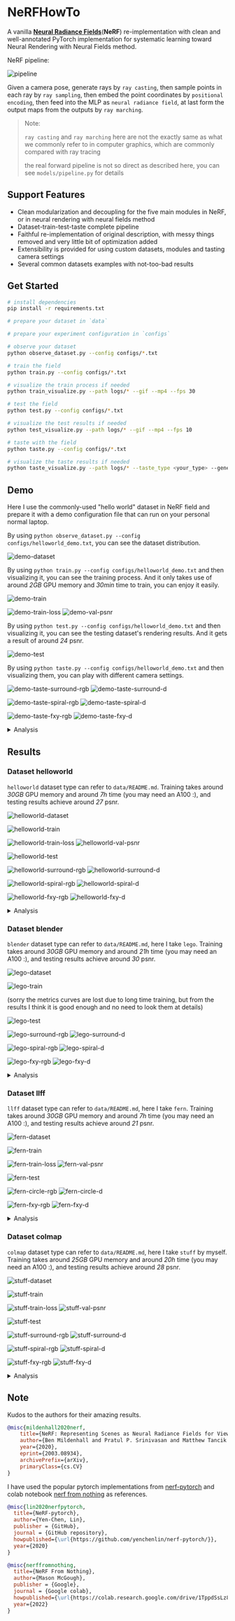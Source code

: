 # NeRFHowTo
A vanilla **[Neural Radiance Fields](https://www.matthewtancik.com/nerf)**(**NeRF**) re-implementation with clean and well-annotated PyTorch implementation for systematic learning toward Neural Rendering with Neural Fields method.

NeRF pipeline:

![pipeline](assets/pipeline.png)

Given a camera pose, generate rays by `ray casting`, then sample points in each ray by `ray sampling`, then embed the point coordinates by `positional encoding`, then feed into the MLP as `neural radiance field`, at last form the output maps from the outputs by `ray marching`.

> Note: 
> 
> `ray casting` and `ray marching` here are not the exactly same as what we commonly refer to in computer graphics, which are commonly compared with ray tracing
> 
> the real forward pipeline is not so direct as described here, you can see `models/pipeline.py` for details

## Support Features
* Clean modularization and decoupling for the five main modules in NeRF, or in neural rendering with neural fields method
* Dataset-train-test-taste complete pipeline
* Faithful re-implementation of original description, with messy things removed and very little bit of optimization added
* Extensibility is provided for using custom datasets, modules and tasting camera settings
* Several common datasets examples with not-too-bad results

## Get Started
```bash
# install dependencies
pip install -r requirements.txt

# prepare your dataset in `data`

# prepare your experiment configuration in `configs`

# observe your dataset
python observe_dataset.py --config configs/*.txt

# train the field
python train.py --config configs/*.txt

# visualize the train process if needed
python train_visualize.py --path logs/* --gif --mp4 --fps 30

# test the field
python test.py --config configs/*.txt

# visualize the test results if needed
python test_visualize.py --path logs/* --gif --mp4 --fps 10

# taste with the field
python taste.py --config configs/*.txt

# visualize the taste results if needed
python taste_visualize.py --path logs/* --taste_type <your_type> --generate_type <your_type> --gif --mp4 --fps 30
```

## Demo
Here I use the commonly-used "hello world" dataset in NeRF field and prepare it with a demo configuration file that can run on your personal normal laptop.

By using `python observe_dataset.py --config configs/helloworld_demo.txt`, you can see the dataset distribution.

![demo-dataset](assets/demo_dataset.png)

By using `python train.py --config configs/helloworld_demo.txt` and then visualizing it, you can see the training process. And it only takes use of around *2GB* GPU memory and *30min* time to train, you can enjoy it easily.

![demo-train](assets/demo_train.gif)

![demo-train-loss](assets/demo_train_loss.png)
![demo-val-psnr](assets/demo_val_psnr.png)

By using `python test.py --config configs/helloworld_demo.txt` and then visualizing it, you can see the testing dataset's rendering results. And it gets a result of around *24* psnr.

![demo-test](assets/demo_test.gif)

By using `python taste.py --config configs/helloworld_demo.txt` and then visualizing them, you can play with different camera settings.

![demo-taste-surround-rgb](assets/demo_surround_rgb.gif)
![demo-taste-surround-d](assets/demo_surround_d.gif)

![demo-taste-spiral-rgb](assets/demo_spiral_rgb.gif)
![demo-taste-spiral-d](assets/demo_spiral_d.gif)

![demo-taste-fxy-rgb](assets/demo_fxy_rgb.gif)
![demo-taste-fxy-d](assets/demo_fxy_d.gif)

<details><summary>Analysis</summary>

<p>

* advantages: almost all hyperparameters are half of the normal setting so the time-complexity and space-complexity is small enough
* disadvantages: complexity is small so not very good results

</p>

</details>

## Results
### Dataset helloworld
`helloworld` dataset type can refer to `data/README.md`. Training takes around *30GB* GPU memory and around *7h* time (you may need an A100 :), and testing results achieve around *27* psnr.

![helloworld-dataset](assets/helloworld_dataset.png)

![helloworld-train](assets/helloworld_train.gif)

![helloworld-train-loss](assets/helloworld_train_loss.png)
![helloworld-val-psnr](assets/helloworld_val_psnr.png)

![helloworld-test](assets/helloworld_test.gif)

![helloworld-surround-rgb](assets/helloworld_surround_rgb.gif)
![helloworld-surround-d](assets/helloworld_surround_d.gif)

![helloworld-spiral-rgb](assets/helloworld_spiral_rgb.gif)
![helloworld-spiral-d](assets/helloworld_spiral_d.gif)

![helloworld-fxy-rgb](assets/helloworld_fxy_rgb.gif)
![helloworld-fxy-d](assets/helloworld_fxy_d.gif)

<details><summary>Analysis</summary>

<p>

* advantages: standard configuration achieves good results
* disadvantages: helloworld dataset's images' resolution is low itself so the detail texture can be hard to learn

</p>

</details>

### Dataset blender
`blender` dataset type can refer to `data/README.md`, here I take `lego`. Training takes around *30GB* GPU memory and around *21h* time (you may need an A100 :), and testing results achieve around *30* psnr.

![lego-dataset](assets/lego_dataset.png)

![lego-train](assets/lego_train.gif)

(sorry the metrics curves are lost due to long time training, but from the results I think it is good enough and no need to look them at details)

![lego-test](assets/lego_test.gif)

![lego-surround-rgb](assets/lego_surround_rgb.gif)
![lego-surround-d](assets/lego_surround_d.gif)

![lego-spiral-rgb](assets/lego_spiral_rgb.gif)
![lego-spiral-d](assets/lego_spiral_d.gif)

![lego-fxy-rgb](assets/lego_fxy_rgb.gif)
![lego-fxy-d](assets/lego_fxy_d.gif)

<details><summary>Analysis</summary>

<p>

* advantages: lego dataset's images' resolution is high enough and the size of dataset is large enough so the detailed texture is clear enough, the dataset is synthetic with no background and accurate geometry correspondence so the learned field is nice

</p>

</details>

### Dataset llff
`llff` dataset type can refer to `data/README.md`, here I take `fern`. Training takes around *30GB* GPU memory and around *7h* time (you may need an A100 :), and testing results achieve around *21* psnr.

![fern-dataset](assets/fern_dataset.png)

![fern-train](assets/fern_train.gif)

![fern-train-loss](assets/fern_train_loss.png)
![fern-val-psnr](assets/fern_val_psnr.png)

![fern-test](assets/fern_test.gif)

![fern-circle-rgb](assets/fern_circle_rgb.gif)
![fern-circle-d](assets/fern_circle_d.gif)

![fern-fxy-rgb](assets/fern_fxy_rgb.gif)
![fern-fxy-d](assets/fern_fxy_d.gif)

<details><summary>Analysis</summary>

<p>

* disadvantages: from last results we can see it is hard to optimize maybe due to few training sets, when decrease the focal length we see many ghosts outside the focus area so it is useful to check whether the field is nice enough, original implementation here adds noise but for clear I remove it so it causes hardness to optimize

</p>

</details>

### Dataset colmap
`colmap` dataset type can refer to `data/README.md`, here I take `stuff` by myself. Training takes around *25GB* GPU memory and around *20h* time (you may need an A100 :), and testing results achieve around *28* psnr.

![stuff-dataset](assets/stuff_dataset.png)

![stuff-train](assets/stuff_train.gif)

![stuff-train-loss](assets/stuff_train_loss.png)
![stuff-val-psnr](assets/stuff_val_psnr.png)

![stuff-test](assets/stuff_test.gif)

![stuff-surround-rgb](assets/stuff_surround_rgb.gif)
![stuff-surround-d](assets/stuff_surround_d.gif)

![stuff-spiral-rgb](assets/stuff_spiral_rgb.gif)
![stuff-spiral-d](assets/stuff_spiral_d.gif)

![stuff-fxy-rgb](assets/stuff_fxy_rgb.gif)
![stuff-fxy-d](assets/stuff_fxy_d.gif)

<details><summary>Analysis</summary>

<p>

* advantages: laptop power facemask apple pear mouse cup glasses pen are all visible
* disadvantages: since background's depth may be exceed the sampling region I set so it causes hardness to optimize, since background's depth large then the sampling region I set is also large so it causes details hard to be sampled and it can be seen from thin things such as glasses feet

</p>

</details>

## Note
Kudos to the authors for their amazing results.
```bib
@misc{mildenhall2020nerf,
    title={NeRF: Representing Scenes as Neural Radiance Fields for View Synthesis},
    author={Ben Mildenhall and Pratul P. Srinivasan and Matthew Tancik and Jonathan T. Barron and Ravi Ramamoorthi and Ren Ng},
    year={2020},
    eprint={2003.08934},
    archivePrefix={arXiv},
    primaryClass={cs.CV}
}
```

I have used the popular pytorch implementations from [nerf-pytorch](https://github.com/yenchenlin/nerf-pytorch) and colab notebook [nerf from nothing](https://colab.research.google.com/drive/1TppdSsLz8uKoNwqJqDGg8se8BHQcvg_K?usp=sharing) as references.
```bib
@misc{lin2020nerfpytorch,
  title={NeRF-pytorch},
  author={Yen-Chen, Lin},
  publisher = {GitHub},
  journal = {GitHub repository},
  howpublished={\url{https://github.com/yenchenlin/nerf-pytorch/}},
  year={2020}
}
```
```bib
@misc{nerffromnothing,
  title={NeRF From Nothing},
  author={Mason McGough},
  publisher = {Google},
  journal = {Google colab},
  howpublished={\url{https://colab.research.google.com/drive/1TppdSsLz8uKoNwqJqDGg8se8BHQcvg_K?usp=sharing}},
  year={2022}
}
```

